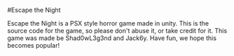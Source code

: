#Escape the Night

Escape the Night is a PSX style horror game made in unity.
This is the source code for the game, so please don't abuse it, or take credit for it.
This game was made be Shad0wL3g3nd and Jack6y.
Have fun, we hope this becomes popular!

